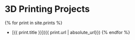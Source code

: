 <h1>3D Printing Projects</h1>

{% for print in site.prints %}
- [{{ print.title }}]({{ print.url | absolute_url}})
{% endfor %}
